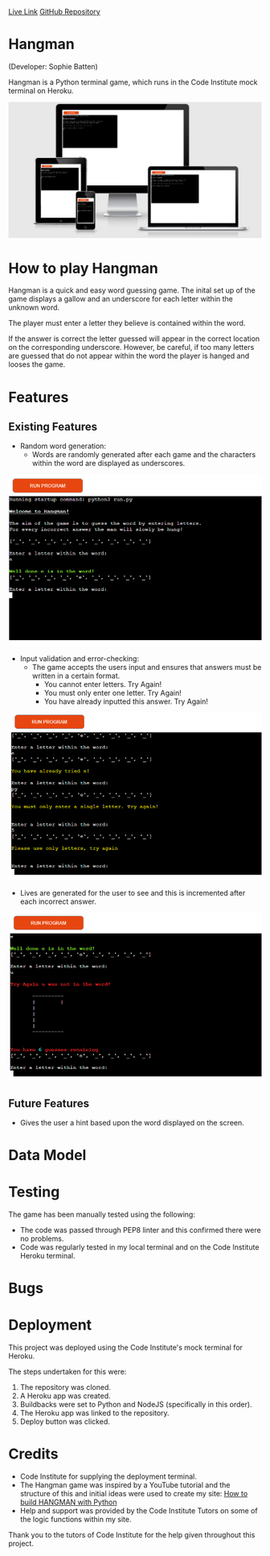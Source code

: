 [Live Link](https://hangman-game-python3.herokuapp.com/)
[GitHub Repository](https://github.com/sophiebatten123/Hangman)

# Hangman 

(Developer: Sophie Batten)

Hangman is a Python terminal game, which runs in the Code Institute mock terminal on Heroku.

![Am I Responsive?](assets/images/responsive.PNG)

# How to play Hangman

Hangman is a quick and easy word guessing game. The inital set up of the game displays a gallow and an underscore for each letter within the unknown word.

The player must enter a letter they believe is contained within the word. 

If the answer is correct the letter guessed will appear in the correct location on the corresponding underscore. However, be careful, if too many letters are guessed that do not appear within the word the player is hanged and looses the game. 

# Features

## Existing Features

- Random word generation:
    - Words are randomly generated after each game and the characters within the word are displayed as underscores.

![Random-word-generation](assets/images/well-done.PNG)
- Input validation and error-checking:
    - The game accepts the users input and ensures that answers must be written in a certain format.
        - You cannot enter letters. Try Again!
        - You must only enter one letter. Try Again!
        - You have already inputted this answer. Try Again!

![User-validation-checks](assets/images/error.PNG)
- Lives are generated for the user to see and this is incremented after each incorrect answer.

![Lives-incremented](assets/images/try-again.PNG)

## Future Features
- Gives the user a hint based upon the word displayed on the screen.

# Data Model



# Testing
The game has been manually tested using the following:
- The code was passed through PEP8 linter and this confirmed there were no problems.
- Code was regularly tested in my local terminal and on the Code Institute Heroku terminal.

# Bugs


# Deployment
This project was deployed using the Code Institute's mock terminal for Heroku.

The steps undertaken for this were:
1. The repository was cloned.
2. A Heroku app was created.
3. Buildbacks were set to Python and NodeJS (specifically in this order).
4. The Heroku app was linked to the repository.
5. Deploy button was clicked.

# Credits

- Code Institute for supplying the deployment terminal.
- The Hangman game was inspired by a YouTube tutorial and the structure of this and initial ideas were used to create my site: [How to build HANGMAN with Python](https://www.youtube.com/watch?v=m4nEnsavl6w)
- Help and support was provided by the Code Institute Tutors on some of the logic functions within my site.

Thank you to the tutors of Code Institute for the help given throughout this project.
